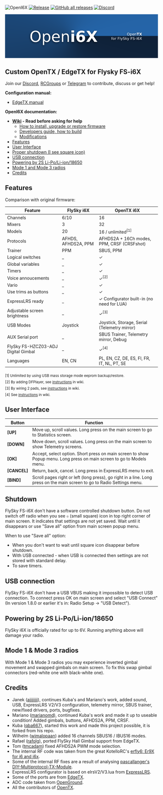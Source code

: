 ![OpenI6X](https://circleci.com/gh/OpenI6X/opentx.svg?style=shield)
[![Release](https://img.shields.io/github/v/release/OpenI6X/opentx?include_prereleases)](https://github.com/OpenI6X/opentx/releases/latest)
[![GitHub all releases](https://img.shields.io/github/downloads/OpenI6X/opentx/total)](https://github.com/OpenI6X/opentx/releases)
[![Discord](https://img.shields.io/discord/973289741862727741.svg?label=&logo=discord&logoColor=ffffff&color=7389D8&labelColor=6A7EC2)](https://discord.gg/3vKfYNTVa2)

![Banner](https://github.com/OpenI6X/opentx/blob/master/doc/flysky/banner.png?raw=true)

## Custom OpenTX / EdgeTX for Flysky FS-i6X

Join our [Discord](https://discord.gg/3vKfYNTVa2), [RCGroups](https://www.rcgroups.com/forums/showthread.php?3916435-FlySky-I6X-port-of-OpenTX) or [Telegram](https://t.me/otx_flysky_i6x) to contribute, discuss or get help!<br> 

**Configuration manual:**
- [EdgeTX manual](https://manual.edgetx.org/bw-radios)

**OpenI6X documentation:**
- **[Wiki](https://github.com/OpenI6X/opentx/wiki) - Read before asking for help**<br>
  - [How to install, upgrade or restore firmware](https://github.com/OpenI6X/opentx/wiki/Flashing-&-Upgrading) <br>
  - [Developers guide, how to build](https://github.com/OpenI6X/opentx/wiki/Development) <br>
  - [Modifications](https://github.com/OpenI6X/opentx/wiki/Modifications)<br>
- [Features](#features)<br>
- [User Interface](#user-interface)<br>
- [Proper shutdown (I see square icon)](#shutdown)<br>
- [USB connection](#usb-connection)<br>
- [Powering by 2S Li-Po/Li-ion/18650](#powering-by-2s-li-poli-ion18650)<br>
- [Mode 1 and Mode 3 radios](#mode-1--mode-3-radios)<br>
- [Credits](#credits)<br>

## Features

Comparison with original firmware:

| Feature                   | FlySky i6X | OpenTX i6X                   |
|---------------------------|------------|------------------------------|
| Channels                  | 6/10       | 16                           |
| Mixers                    | 3          | 32                           |
| Models                    | 20         | 16 / unlimited<sup>[1]</sup> |
| Protocols                 | AFHDS, AFHDS2A, PPM | AFHDS2A + 16Ch modes, PPM, CRSF (CRSFshot)  |
| Trainer                   | PPM        | SBUS, PPM                    |
| Logical switches          | _          | ✓                            |
| Global variables          | _          | ✓                            |
| Timers                    | _          | ✓                            |
| Voice annoucements        | _          | ✓<sup>[2]</sup>              |
| Vario                     | _          | ✓                            |
| Use trims as buttons      | _          | ✓                            |
| ExpressLRS ready          | _          | ✓ Configurator built-in (no need for LUA) |
| Adjustable screen brightness | _       | ✓<sup>[3]</sup>              |
| USB Modes                 | Joystick   | Joystick, Storage, Serial (Telemetry mirror) |
| AUX Serial port           | _          | SBUS Trainer, Telemetry mirror, Debug |
| FlySky FS-HZCZ03-ADJ Digital Gimbal | _   | ✓<sup>[4]</sup>    |
| Languages                 | EN, CN      | PL, EN, CZ, DE, ES, FI, FR, IT, NL, PT, SE |

<sub>[1] Unlimited by using USB mass storage mode eeprom backup/restore.</sub><br>
<sub>[2] By adding DFPlayer, see [instructions](https://github.com/OpenI6X/opentx/wiki/Modifications#dfplayer) in wiki.</sub><br>
<sub>[3] By wiring 2 pads, see [instructions](https://github.com/OpenI6X/opentx/wiki/Modifications#adjustable-backlight-level) in wiki.</sub><br>
<sub>[4] See [instructions](https://github.com/OpenI6X/opentx/wiki/Modifications#flysky-fs-hzcz03-adj-gimbal) in wiki.</sub>
  
## User Interface

| Button | Function                                                                                           |
| --- |----------------------------------------------------------------------------------------------------|
| **[UP]**     | Move up, scroll values. Long press on the main screen to go to Statistics screen.                                        |                              
| **[DOWN]**   | Move down, scroll values. Long press on the main screen to show Telemetry screens.                                       |                                  
| **[OK]**     | Accept, select option. Short press on main screen to show Popup menu. Long press on main screen to go to Models menu.    |
| **[CANCEL]** | Return, back, cancel. Long press in ExpressLRS menu to exit.                                                             |                      
| **[BIND]**   | Scroll pages right or left (long press), go right in a line. Long press on the main screen to go to Radio Settings menu. |

## Shutdown

FlySky FS-i6X don't have a software controlled shutdown button. Do not switch off radio when you see `▫` (small square) icon in top right corner of main screen. It indicates that settings are not yet saved. Wait until it disappears or use "Save all" option from main screen popup menu.

When to use "Save all" option:
* When you don't want to wait until square icon disappear before shutdown.
* With USB connected - when USB is connected then settings are not stored with standard delay.
* To save timers.

## USB connection

FlySky FS-i6X don't have a USB VBUS making it impossible to detect USB connection. To connect press OK on main screen and select "USB Connect" (In version 1.8.0 or earlier it's in: Radio Setup -> "USB Detect").

## Powering by 2S Li-Po/Li-ion/18650

FlySky i6X is officially rated for up to 6V. Running anything above will damage your radio.

## Mode 1 & Mode 3 radios

With Mode 1 & Mode 3 radios you may experience inverted gimbal movement and swapped gimbals on main screen. To fix this swap gimbal connectors (red-white one with black-white one).

## Credits

* Janek ([ajjjjjjjj](https://github.com/ajjjjjjjj)), continues Kuba's and Mariano's work, added sound, USB, ExpressLRS V2/V3 configuration, telemetry mirror, SBUS trainer, new/fixed drivers, ports, bugfixes.
* Mariano ([marianomd](https://github.com/marianomd)), continued Kuba's work and made it up to useable condition! Added gimbals, buttons, AFHDS2A, PPM, CRSF.
* Kuba ([qba667](https://github.com/qba667)), started this work and made this project possible, it is forked from his repo.
* Wilhelm ([wimalopaan](https://github.com/wimalopaan)) added 16 channels SBUS16 / IBUS16 modes.
* Rafael ([rafolg](https://github.com/rafolg)), ported FlySky Hall Gimbal support from EdgeTX.
* Tom ([tmcadam](https://github.com/tmcadam)) fixed AFHDS2A PWM mode selection.
* The internal RF code was taken from the great KotelloRC's [erfly6: Er9X for i6 and i6x](https://bitbucket.org/KotelloRC/erfly6/src/master/).
* Some of the internal RF fixes are a result of analysing [pascallanger's](https://github.com/pascallanger) [DIY-Multiprotocol-TX-Module](https://github.com/pascallanger/DIY-Multiprotocol-TX-Module).
* ExpressLRS configurator is based on elrsV2/V3.lua from [ExpressLRS](https://github.com/ExpressLRS/ExpressLRS).
* Some of the ports are from [EdgeTX](https://github.com/EdgeTX/edgetx/).
* ADC code taken from [OpenGround](https://github.com/fishpepper/OpenGround).
* All the contributors of [OpenTX](https://github.com/opentx/opentx/). 

